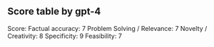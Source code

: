 ## Score table by gpt-4
Score: 
Factual accuracy: 7
Problem Solving / Relevance: 7
Novelty / Creativity: 8
Specificity: 9
Feasibility: 7